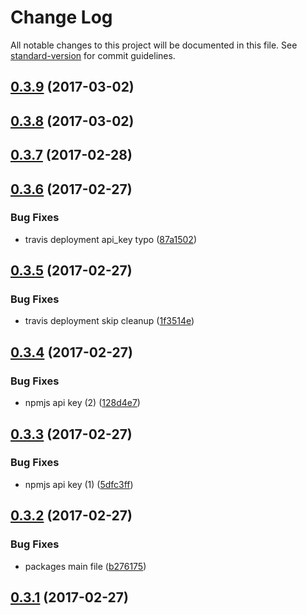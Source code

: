 # Change Log

All notable changes to this project will be documented in this file. See [standard-version](https://github.com/conventional-changelog/standard-version) for commit guidelines.

<a name="0.3.9"></a>
## [0.3.9](https://github.com/tsv2013/algorithm/compare/v0.3.8...v0.3.9) (2017-03-02)



<a name="0.3.8"></a>
## [0.3.8](https://github.com/tsv2013/algorithm/compare/v0.3.7...v0.3.8) (2017-03-02)



<a name="0.3.7"></a>
## [0.3.7](https://github.com/tsv2013/algorithm/compare/v0.3.6...v0.3.7) (2017-02-28)



<a name="0.3.6"></a>
## [0.3.6](https://github.com/tsv2013/algorithm/compare/v0.3.5...v0.3.6) (2017-02-27)


### Bug Fixes

* travis deployment api_key typo ([87a1502](https://github.com/tsv2013/algorithm/commit/87a1502))



<a name="0.3.5"></a>
## [0.3.5](https://github.com/tsv2013/algorithm/compare/v0.3.4...v0.3.5) (2017-02-27)


### Bug Fixes

* travis deployment skip cleanup ([1f3514e](https://github.com/tsv2013/algorithm/commit/1f3514e))



<a name="0.3.4"></a>
## [0.3.4](https://github.com/tsv2013/algorithm/compare/v0.3.3...v0.3.4) (2017-02-27)


### Bug Fixes

* npmjs api key (2) ([128d4e7](https://github.com/tsv2013/algorithm/commit/128d4e7))



<a name="0.3.3"></a>
## [0.3.3](https://github.com/tsv2013/algorithm/compare/v0.3.2...v0.3.3) (2017-02-27)


### Bug Fixes

* npmjs api key (1) ([5dfc3ff](https://github.com/tsv2013/algorithm/commit/5dfc3ff))



<a name="0.3.2"></a>
## [0.3.2](https://github.com/tsv2013/algorithm/compare/v0.3.1...v0.3.2) (2017-02-27)


### Bug Fixes

* packages main file ([b276175](https://github.com/tsv2013/algorithm/commit/b276175))



<a name="0.3.1"></a>
## [0.3.1](https://github.com/tsv2013/algorithm/compare/v0.2.9...v0.3.1) (2017-02-27)
